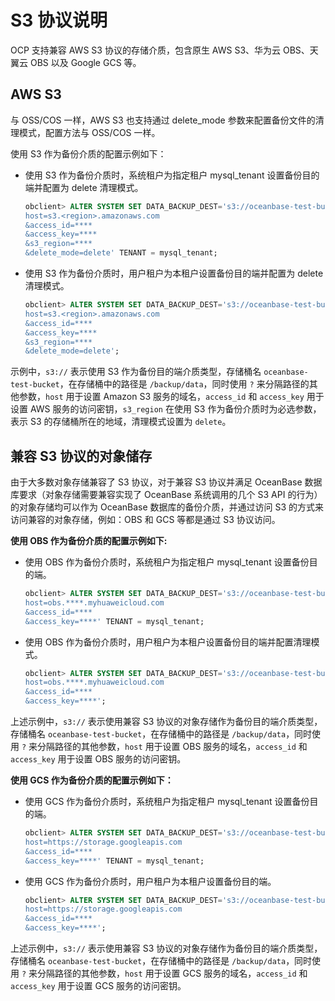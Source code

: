# S3 协议说明

OCP 支持兼容 AWS S3 协议的存储介质，包含原生 AWS S3、华为云 OBS、天翼云 OBS 以及 Google GCS 等。

## AWS S3

与 OSS/COS 一样，AWS S3 也支持通过 delete_mode 参数来配置备份文件的清理模式，配置方法与 OSS/COS 一样。

使用 S3 作为备份介质的配置示例如下：

* 使用 S3 作为备份介质时，系统租户为指定租户 mysql_tenant 设置备份目的端并配置为 delete 清理模式。

    ```sql
    obclient> ALTER SYSTEM SET DATA_BACKUP_DEST='s3://oceanbase-test-bucket/backup/data?
    host=s3.<region>.amazonaws.com
    &access_id=****
    &access_key=****
    &s3_region=****
    &delete_mode=delete' TENANT = mysql_tenant;
    ```

* 使用 S3 作为备份介质时，用户租户为本租户设置备份目的端并配置为 delete 清理模式。

    ```sql
    obclient> ALTER SYSTEM SET DATA_BACKUP_DEST='s3://oceanbase-test-bucket/backup/data?
    host=s3.<region>.amazonaws.com
    &access_id=****
    &access_key=****
    &s3_region=****
    &delete_mode=delete';
    ```

示例中，`s3://` 表示使用 S3 作为备份目的端介质类型，存储桶名 `oceanbase-test-bucket`，在存储桶中的路径是 `/backup/data`，同时使用 `?` 来分隔路径的其他参数，`host` 用于设置 Amazon S3 服务的域名，`access_id` 和 `access_key` 用于设置 AWS 服务的访问密钥，`s3_region` 在使用 S3 作为备份介质时为必选参数，表示 S3 的存储桶所在的地域，清理模式设置为 `delete`。

## 兼容 S3 协议的对象储存

由于大多数对象存储兼容了 S3 协议，对于兼容 S3 协议并满足 OceanBase 数据库要求（对象存储需要兼容实现了 OceanBase 系统调用的几个 S3 API 的行为）的对象存储均可以作为 OceanBase 数据库的备份介质，并通过访问 S3 的方式来访问兼容的对象存储，例如：OBS 和 GCS 等都是通过 S3 协议访问。

**使用 OBS 作为备份介质的配置示例如下:**

* 使用 OBS 作为备份介质时，系统租户为指定租户 mysql_tenant 设置备份目的端。

    ```sql
    obclient> ALTER SYSTEM SET DATA_BACKUP_DEST='s3://oceanbase-test-bucket/backup/data?
    host=obs.****.myhuaweicloud.com
    &access_id=****
    &access_key=****' TENANT = mysql_tenant;
    ```

* 使用 OBS 作为备份介质时，用户租户为本租户设置备份目的端并配置清理模式。

    ```sql
    obclient> ALTER SYSTEM SET DATA_BACKUP_DEST='s3://oceanbase-test-bucket/backup/data?
    host=obs.****.myhuaweicloud.com
    &access_id=****
    &access_key=****';
    ```

上述示例中，`s3://` 表示使用兼容 S3 协议的对象存储作为备份目的端介质类型，存储桶名 `oceanbase-test-bucket`，在存储桶中的路径是 `/backup/data`，同时使用 `?` 来分隔路径的其他参数，`host` 用于设置 OBS 服务的域名，`access_id` 和 `access_key` 用于设置 OBS 服务的访问密钥。

**使用 GCS 作为备份介质的配置示例如下：**

* 使用 GCS 作为备份介质时，系统租户为指定租户 mysql_tenant 设置备份目的端。

    ```sql
    obclient> ALTER SYSTEM SET DATA_BACKUP_DEST='s3://oceanbase-test-bucket/backup/data?
    host=https://storage.googleapis.com
    &access_id=****
    &access_key=****' TENANT = mysql_tenant;
    ```

* 使用 GCS 作为备份介质时，用户租户为本租户设置备份目的端。

    ```sql
    obclient> ALTER SYSTEM SET DATA_BACKUP_DEST='s3://oceanbase-test-bucket/backup/data?
    host=https://storage.googleapis.com
    &access_id=****
    &access_key=****';
    ```

上述示例中，`s3://` 表示使用兼容 S3 协议的对象存储作为备份目的端介质类型，存储桶名 `oceanbase-test-bucket`，在存储桶中的路径是 `/backup/data`，同时使用 `?` 来分隔路径的其他参数，`host` 用于设置 GCS 服务的域名，`access_id` 和 `access_key` 用于设置 GCS 服务的访问密钥。
